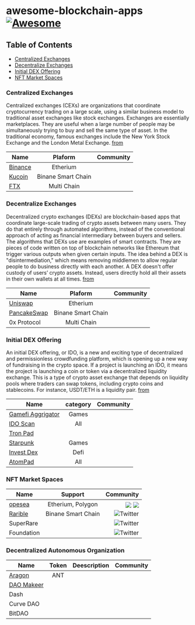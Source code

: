 #  awesome-blockchain-apps  [![Awesome](https://cdn.rawgit.com/sindresorhus/awesome/d7305f38d29fed78fa85652e3a63e154dd8e8829/media/badge.svg?style=flat-square)](https://github.com/sindresorhus/awesome)

## Table of Contents
- [Centralized Exchanges](#Centralized-Exchanges)
- [Decentralize Exchanges](#Decentralize-Exchanges)
- [Initial DEX Offering](#Initial-DEX-Offering)
- [NFT Market Spaces](#NFT-Market-Spaces)


### Centralized Exchanges
Centralized exchanges (CEXs) are organizations that coordinate cryptocurrency trading on a large scale, using a similar business model to traditional asset exchanges like stock exchanges.
Exchanges are essentially marketplaces. They are useful when a large number of people may be simultaneously trying to buy and sell the same type of asset. In the traditional economy, famous exchanges include the New York Stock Exchange and the London Metal Exchange. [from](https://www.coindesk.com/learn/what-is-a-cex-centralized-exchanges-explained/#:~:text=Centralized%20exchanges%20(CEXs)%20are%20organizations,Exchanges%20are%20essentially%20marketplaces.)

| Name   |      Plaform      |  Community |
|----------|:-------------:|------:|
| [Binance](https://binance.com/) |  Etherium |  |
| [Kucoin](https://kucoin.com) |    Binane Smart Chain   |    |
| [FTX](https://ftx.com)| Multi Chain |     |

### Decentralize Exchanges
Decentralized crypto exchanges (DEXs) are blockchain-based apps that coordinate large-scale trading of crypto assets between many users. They do that entirely through automated algorithms, instead of the conventional approach of acting as financial intermediary between buyers and sellers.
The algorithms that DEXs use are examples of smart contracts. They are pieces of code written on top of blockchain networks like Ethereum that trigger various outputs when given certain inputs.
The idea behind a DEX is "disintermediation," which means removing middlemen to allow regular people to do business directly with each another. A DEX doesn't offer custody of users’ crypto assets. Instead, users directly hold all their assets in their own wallets at all times. [from](https://www.coindesk.com/learn/what-is-a-dex-how-decentralized-crypto-exchanges-work/)

| Name   |      Plaform      |  Community |
|----------|:-------------:|------:|
| [Uniswap](https://uniswap.org/) |  Etherium |  |
| [PancakeSwap](https://pancakeswap.finance) |    Binane Smart Chain   |    |
| 0x Protocol | Multi Chain |     |


### Initial DEX Offering

An initial DEX offering, or IDO, is a new and exciting type of decentralized and permissionless crowdfunding platform, which is opening up a new way of fundraising in the crypto space. 
If a project is launching an IDO, it means the project is launching a coin or token via a decentralized liquidity exchange. This is a type of crypto asset exchange that depends on liquidity pools where traders can swap tokens, including crypto coins and stablecoins. For instance, USDT/ETH is a liquidity pair. [from](https://coinmarketcap.com/alexandria/article/what-is-an-initial-dex-offering-ido-and-why-do-we-need-them)

| Name   |      category     |  Community |
|----------|:-------------:|------:|
| [Gamefi Aggrigator](https://gamefi.org/) |  Games |  |
| [IDO Scan](https://idoscan.dev/) |    All   |    |
| [Tron Pad](https://tronpad.network/) |  |     |
| [Starpunk](https://starpunk.io/) |  Games|     |
| [Invest Dex](https://investdex.io/) |  Defi|     |
| [AtomPad](https://www.atompad.io/) |  All|     |

###  NFT Market Spaces

| Name   |      Support      |  Community |
|----------|:-------------:|------:|
| [opesea](https://opesea.io/) |  Etherium, Polygon | <a href="https://twitter.com/opensea?ref_src=twsrc%5Egoogle%7Ctwcamp%5Eserp%7Ctwgr%5Eauthor" target="blank"><img align="center" src="https://img.shields.io/badge/Twitter-%231DA1F2.svg?style=for-the-badge&logo=Twitter&logoColor=white"/></a>  <a href="https://discord.com/invite/opensea" target="blank"><img align="center" src="https://img.shields.io/badge/%3CServer%3E-%237289DA.svg?style=for-the-badge&logo=discord&logoColor=white"/></a> |
| [Rarible](https://pancakeswap.finance) |    Binane Smart Chain   | ![Twitter](https://img.shields.io/badge/Twitter-%231DA1F2.svg?style=for-the-badge&logo=Twitter&logoColor=white)   |
| SuperRare | |  ![Twitter](https://img.shields.io/badge/Twitter-%231DA1F2.svg?style=for-the-badge&logo=Twitter&logoColor=white)   |
| Foundation |  |   ![Twitter](https://img.shields.io/badge/Twitter-%231DA1F2.svg?style=for-the-badge&logo=Twitter&logoColor=white)  |

###  Decentralized Autonomous Organization

| Name   |      Token      |   Deescription | Community |
|----------|:-------------:|----------------:|---------:|
|[Aragon](https://aragon.org)    | ANT        | | |
|[DAO Makeer](https://daomaker.com)    |         | | |
|Dash|         | | |
|Curve DAO|         | | |
|BitDAO |         | | |

